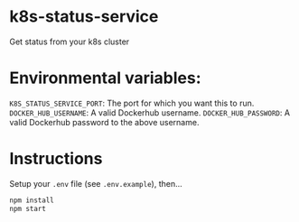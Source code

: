 # k8s-status-service
Get status from your k8s cluster

# Environmental variables:
`K8S_STATUS_SERVICE_PORT`: The port for which you want this to run.
`DOCKER_HUB_USERNAME`: A valid Dockerhub username.
`DOCKER_HUB_PASSWORD`: A valid Dockerhub password to the above username.

# Instructions

Setup your `.env` file (see `.env.example`), then...

```sh
npm install
npm start
```
